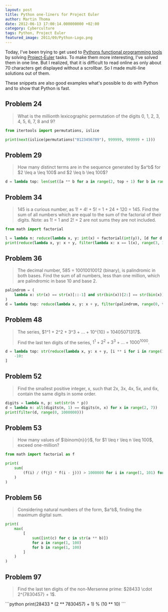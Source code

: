 ```yaml
---
layout: post
title: Python one-liners for Project Euler
author: Martin Thoma
date: 2012-06-13 17:00:14.000000000 +02:00
category: Cyberculture
tags: Python, Project Euler
featured_image: 2011/09/Python-Logo.png
---
```

Today, I've been trying to get used to <a href="../functional-programming-in-python/" title="Functional Programming in Python">Pythons functional programming tools</a> by solving <a href="http://projecteuler.net/about">Project-Euler</a> tasks. To make them more interesting, I've solved them in one line. But I realized, that it is difficult to read online as only about 70 characters get displayed without a scrollbar. So I made multi-line solutions out of them. 

These snippets are also good examples what's possible to do with Python and to show that Python is fast.

<h2>Problem 24</h2>
<blockquote>What is the millionth lexicographic permutation of the digits 0, 1, 2, 3, 4, 5, 6, 7, 8 and 9?</blockquote>

```python
from itertools import permutations, islice

print(next(islice(permutations("0123456789"), 999999, 999999 + 1)))
```

<h2>Problem 29</h2>
<blockquote>How many distinct terms are in the sequence generated by $a^b$ for $2 \leq a \leq 100$ and $2 \leq b \leq 100$?</blockquote>

```python
d = lambda top: len(set([a ** b for a in range(2, top + 1) for b in range(2, top + 1)]))
```

<h2>Problem 34</h2>
<blockquote>145 is a curious number, as 1! + 4! + 5! = 1 + 24 + 120 = 145.
Find the sum of all numbers which are equal to the sum of the factorial of their digits.
Note: as 1! = 1 and 2! = 2 are not sums they are not included.</blockquote>

```python
from math import factorial

l = lambda n: reduce(lambda x, y: int(x) + factorial(int(y)), [d for d in "0" + str(n)])
print(reduce(lambda x, y: x + y, filter(lambda x: x == l(x), range(3, 100000))))
```

<h2>Problem 36</h2>
<blockquote>The decimal number, 585 = 10010010012 (binary), is palindromic in both bases.
Find the sum of all numbers, less than one million, which are palindromic in base 10 and base 2.</blockquote>

```python
palindrom = (
    lambda x: str(x) == str(x)[::-1] and str(bin(x))[2:] == str(bin(x))[2:][::-1]
)
d = lambda top: reduce(lambda x, y: x + y, filter(palindrom, range(0, top + 1)))
```

<h2>Problem 48</h2>
<blockquote>The series, $1^1 + 2^2 + 3^3 + ... + 10^{10} = 10405071317$.

Find the last ten digits of the series, $1^1 + 2^2 + 3^3 + ... + 1000^{1000}$.</blockquote>


```python
d = lambda top: str(reduce(lambda x, y: x + y, [i ** i for i in range(1, top + 1)]))[
    -10:
]
```

<h2>Problem 52</h2>
<blockquote>Find the smallest positive integer, x, such that 2x, 3x, 4x, 5x, and 6x, contain the same digits in some order.</blockquote>

```python
digits = lambda n, p: set(str(n * p))
d = lambda n: all(digits(n, 1) == digits(n, x) for x in range(2, 7))
print(filter(d, range(0, 1000000)))
```

<h2>Problem 53</h2>
<blockquote>How many values of $\binom{n}{r}$, for $1 \leq r \leq n \leq 100$, exceed one-million?</blockquote>

```python
from math import factorial as f

print(
    sum(
        (f(i) / (f(j) * f(i - j))) > 1000000 for i in range(1, 101) for j in range(1, i)
    )
)
```

<h2>Problem 56</h2>
<blockquote>Considering natural numbers of the form, $a^b$, finding the maximum digital sum.</blockquote>

```python
print(
    max(
        [
            sum([int(c) for c in str(a ** b)])
            for a in range(1, 100)
            for b in range(1, 100)
        ]
    )
)
```

<h2>Problem 97</h2>
<blockquote>Find the last ten digits of the non-Mersenne prime: $28433 \cdot 2^{7830457} + 1$.</blockquote>
```python
print(28433 * (2 ** 7830457) + 1) % (10 ** 10)
```
